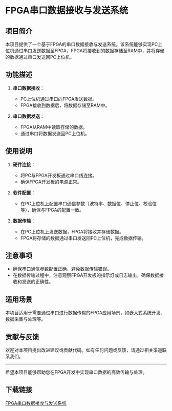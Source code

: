 # FPGA串口数据接收与发送系统

## 项目简介

本项目提供了一个基于FPGA的串口数据接收与发送系统。该系统能够实现PC上位机通过串口发送数据至FPGA，FPGA将接收到的数据存储至RAM中，并将存储的数据通过串口发送回PC上位机。

## 功能描述

1. **串口数据接收**：
   - PC上位机通过串口向FPGA发送数据。
   - FPGA接收到数据后，将数据存储至RAM中。

2. **串口数据发送**：
   - FPGA从RAM中读取存储的数据。
   - 通过串口将数据发送回PC上位机。

## 使用说明

1. **硬件连接**：
   - 将PC与FPGA开发板通过串口线连接。
   - 确保FPGA开发板的电源正常。

2. **软件配置**：
   - 在PC上位机上配置串口通信参数（波特率、数据位、停止位、校验位等），确保与FPGA的配置一致。

3. **数据传输**：
   - 在PC上位机上发送数据，FPGA将接收并存储数据。
   - FPGA将存储的数据通过串口发送回PC上位机，完成数据传输。

## 注意事项

- 确保串口通信参数配置正确，避免数据传输错误。
- 在数据传输过程中，注意观察FPGA开发板的指示灯或日志输出，确保数据接收和发送的正确性。

## 适用场景

本项目适用于需要通过串口进行数据传输的FPGA应用场景，如嵌入式系统开发、数据采集与处理等。

## 贡献与反馈

欢迎对本项目提出改进建议或贡献代码。如有任何问题或反馈，请通过相关渠道联系我们。

---

希望本项目能够帮助您在FPGA开发中实现串口数据的高效传输与处理。

## 下载链接

[FPGA串口数据接收与发送系统](https://pan.quark.cn/s/e5658fab71be)